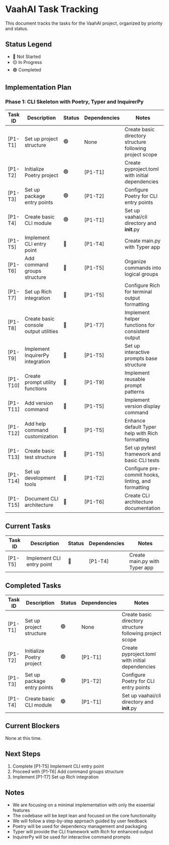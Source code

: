 # VaahAI Task Tracking

This document tracks the tasks for the VaahAI project, organized by priority and status.

## Status Legend
- 🔴 Not Started
- 🟡 In Progress
- 🟢 Completed

## Implementation Plan

### Phase 1: CLI Skeleton with Poetry, Typer and InquirerPy

| Task ID | Description | Status | Dependencies | Notes |
|---------|-------------|--------|--------------|-------|
| [P1-T1] | Set up project structure | 🟢 | None | Create basic directory structure following project scope |
| [P1-T2] | Initialize Poetry project | 🟢 | [P1-T1] | Create pyproject.toml with initial dependencies |
| [P1-T3] | Set up package entry points | 🟢 | [P1-T2] | Configure Poetry for CLI entry points |
| [P1-T4] | Create basic CLI module | 🟢 | [P1-T1] | Set up vaahai/cli directory and __init__.py |
| [P1-T5] | Implement CLI entry point | 🔴 | [P1-T4] | Create main.py with Typer app |
| [P1-T6] | Add command groups structure | 🔴 | [P1-T5] | Organize commands into logical groups |
| [P1-T7] | Set up Rich integration | 🔴 | [P1-T5] | Configure Rich for terminal output formatting |
| [P1-T8] | Create basic console output utilities | 🔴 | [P1-T7] | Implement helper functions for consistent output |
| [P1-T9] | Implement InquirerPy integration | 🔴 | [P1-T5] | Set up interactive prompts base structure |
| [P1-T10] | Create prompt utility functions | 🔴 | [P1-T9] | Implement reusable prompt patterns |
| [P1-T11] | Add version command | 🔴 | [P1-T5] | Implement version display command |
| [P1-T12] | Add help command customization | 🔴 | [P1-T5] | Enhance default Typer help with Rich formatting |
| [P1-T13] | Create basic test structure | 🔴 | [P1-T5] | Set up pytest framework and basic CLI tests |
| [P1-T14] | Set up development tools | 🔴 | [P1-T2] | Configure pre-commit hooks, linting, and formatting |
| [P1-T15] | Document CLI architecture | 🔴 | [P1-T6] | Create CLI architecture documentation |

## Current Tasks

| Task ID | Description | Status | Dependencies | Notes |
|---------|-------------|--------|--------------|-------|
| [P1-T5] | Implement CLI entry point | 🔴 | [P1-T4] | Create main.py with Typer app |

## Completed Tasks

| Task ID | Description | Status | Dependencies | Notes |
|---------|-------------|--------|--------------|-------|
| [P1-T1] | Set up project structure | 🟢 | None | Create basic directory structure following project scope |
| [P1-T2] | Initialize Poetry project | 🟢 | [P1-T1] | Create pyproject.toml with initial dependencies |
| [P1-T3] | Set up package entry points | 🟢 | [P1-T2] | Configure Poetry for CLI entry points |
| [P1-T4] | Create basic CLI module | 🟢 | [P1-T1] | Set up vaahai/cli directory and __init__.py |

## Current Blockers

None at this time.

## Next Steps

1. Complete [P1-T5] Implement CLI entry point
2. Proceed with [P1-T6] Add command groups structure
3. Implement [P1-T7] Set up Rich integration

## Notes

- We are focusing on a minimal implementation with only the essential features
- The codebase will be kept lean and focused on the core functionality
- We will follow a step-by-step approach guided by user feedback
- Poetry will be used for dependency management and packaging
- Typer will provide the CLI framework with Rich for enhanced output
- InquirerPy will be used for interactive command prompts
